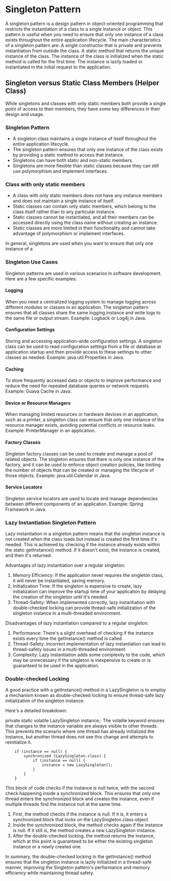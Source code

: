 # Singleton Pattern

A singleton pattern is a design pattern in object-oriented programming that restricts the instantiation of a class to a single instance or object. This pattern is useful when you need to ensure that only one instance of a class exists throughout the entire application lifecycle.
The main characteristics of a singleton pattern are:
A single constructor that is private and prevents instantiation from outside the class.
A static method that returns the unique instance of the class.
The instance of the class is initialized when the static method is called for the first time.
The instance is lazily loaded or instantiated in the initial request to the application.

## Singleton versus Static Class Members (Helper Class)

While singletons and classes with only static members both provide a single point of access to their members, they have some key differences in their design and usage.

### Singleton Pattern

* A singleton class maintains a single instance of itself throughout the entire application lifecycle.
* The singleton pattern ensures that only one instance of the class exists by providing a static method to access that instance.
* Singletons can have both static and non-static members.
* Singletons are more flexible than static classes because they can still use polymorphism and implement interfaces.

### Class with only static members

* A class with only static members does not have any instance members and does not maintain a single instance of itself.
* Static classes can contain only static members, which belong to the class itself rather than to any particular instance.
* Static classes cannot be instantiated, and all their members can be accessed directly using the class name without creating an instance.
* Static classes are more limited in their functionality and cannot take advantage of polymorphism or implement interfaces.

In general, singletons are used when you want to ensure that only one instance of a 

### Singleton Use Cases
Singleton patterns are used in various scenarios in software development. Here are a few specific examples:

#### Logging
When you need a centralized logging system to manage logging across different modules or classes in an application. The singleton pattern ensures that all classes share the same logging instance and write logs to the same file or output stream. Example: Logback or Log4j in Java.

#### Configuration Settings
Storing and accessing application-wide configuration settings. A singleton class can be used to read configuration settings from a file or database at application startup and then provide access to these settings to other classes as needed. Example: java.util.Properties in Java.

#### Caching
To store frequently accessed data or objects to improve performance and reduce the need for repeated database queries or network requests. Example: Guava Cache in Java.
#### Device or Resource Managers
When managing limited resources or hardware devices in an application, such as a printer, a singleton class can ensure that only one instance of the resource manager exists, avoiding potential conflicts or resource leaks. Example: PrinterManager in an application.
#### Factory Classes
Singleton factory classes can be used to create and manage a pool of related objects. The singleton ensures that there is only one instance of the factory, and it can be used to enforce object creation policies, like limiting the number of objects that can be created or managing the lifecycle of those objects. Example: java.util.Calendar in Java.
#### Service Locators
Singleton service locators are used to locate and manage dependencies between different components of an application. Example: Spring Framework in Java.

### Lazy Instantiation Singleton Pattern

Lazy instantiation in a singleton pattern means that the singleton instance is not created when the class loads but instead is created the first time it's needed. This is achieved by checking if the instance already exists within the static getInstance() method. If it doesn't exist, the instance is created, and then it's returned.

Advantages of lazy instantiation over a regular singleton:
1) Memory Efficiency: If the application never requires the singleton class, it will never be instantiated, saving memory.
2) Initialization Time: If the singleton is expensive to create, lazy initialization can improve the startup time of your application by delaying the creation of the singleton until it's needed.
3) Thread-Safety: When implemented correctly, lazy instantiation with double-checked locking can provide thread-safe initialization of the singleton instance in a multi-threaded environment.

Disadvantages of lazy instantiation compared to a regular singleton:
1) Performance: There's a slight overhead of checking if the instance exists every time the getInstance() method is called.
2) Thread-Safety: Incorrect implementation of lazy instantiation can lead to thread-safety issues in a multi-threaded environment.
3) Complexity: Lazy instantiation adds some complexity to the code, which may be unnecessary if the singleton is inexpensive to create or is guaranteed to be used in the application.

### Double-checked Locking

A good practice with a getInstance() method in a LazySingleton is to employ a mechanism known as double-checked locking 
to ensure thread-safe lazy initialization of the singleton instance. 

Here's a detailed breakdown:

private static volatile LazySingleton instance;: The volatile keyword ensures that changes to the instance variable are always visible to other threads. 
This prevents the scenario where one thread has already initialized the instance, but another thread does not see this change and attempts to reinitialize it.

```
    if (instance == null) {
        synchronized (LazySingleton.class) {
            if (instance == null) {
                instance = new LazySingleton();
            }
        }
    }
```

This block of code checks if the instance is null twice, with the second check happening inside a synchronized block. 
This ensures that only one thread enters the synchronized block and creates the instance, even if multiple threads find 
the instance null at the same time.

1) First, the method checks if the instance is null. If it is, it enters a synchronized block that locks on the LazySingleton.class object. 
2) Inside the synchronized block, the method checks again if the instance is null. If it still is, the method creates a new LazySingleton instance.
3) After the double-checked locking, the method returns the instance, which at this point is guaranteed to be either 
the existing singleton instance or a newly created one.

In summary, the double-checked locking in the getInstance() method ensures that the singleton instance is lazily initialized 
in a thread-safe manner, improving the Singleton pattern's performance and memory efficiency while maintaining thread safety.